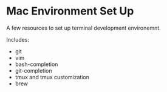 # Mac Environment Set Up

A few resources to set up terminal development environemnt.

Includes:
* git
* vim
* bash-completion
* git-completion
* tmux and tmux customization
* brew
